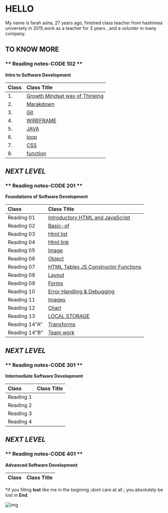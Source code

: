 # HELLO
My name is farah asha, 27 years ago, finished class teacher from hashimea universety in 2015,work as a teacher for 3 years , and a volunter in many company.





 ## TO KNOW MORE
 
 
 ### ** Reading notes-CODE 102 **
 **Intro to Software Development**
 
|  Class  | Class Title     | 
| :----------------  | :---------------- | 
|  1. | [Growth Mindset way of Thinking](https://farahasha.github.io/Reading-notes/GROWTH%20MINDEST)   |
|  2. | [Marakdown](https://farahasha.github.io/Reading-notes/Marakdown)                 |
| 3.  | [Git](https://farahasha.github.io/Reading-notes/git)                 |
| 4.  | [WIREFRAME](https://farahasha.github.io/Reading-notes/WIREFRAME)   |
| 5.  | [ JAVA](https://farahasha.github.io/Reading-notes/java)   |
| 6.  | [loop](https://farahasha.github.io/Reading-notes/loop)                 |
| 7.  | [CSS](https://farahasha.github.io/Reading-notes/css)   |
| 8.  | [function](https://farahasha.github.io/Reading-notes/function)                 |




## ***NEXT LEVEL***

### ** Reading notes-CODE 201 **
**Foundations of Software Development**


| Class       | Class Title     | 
| :----------------  | :---------------- | 
| Reading 01 | [Introductory HTML and JavaScript](https://farahasha.github.io/Reading-notes/)  |
|Reading 02  | [Basic-of](https://farahasha.github.io/Reading-notes/basic-of)      |
|Reading 03  | [Html list](https://farahasha.github.io/Reading-notes/read03)  |
|Reading 04  | [Html link](https://farahasha.github.io/Reading-notes/read04) |
|Reading 05  | [Image](https://farahasha.github.io/Reading-notes/read%2005) |
|Reading 06  | [Object](https://farahasha.github.io/Reading-notes/read%2006) |
|Reading 07  | [HTML Tables JS Constructor Functions](https://farahasha.github.io/Reading-notes/lab7)|
|Reading 08  | [Layout](https://farahasha.github.io/Reading-notes/read8) |
|Reading 09  | [Forms](https://farahasha.github.io/Reading-notes/read09 )|
|Reading 10  | [Error Handling & Debugging](https://farahasha.github.io/Reading-notes/read%2010)|
|Reading 11  | [Images](https://farahasha.github.io/Reading-notes/read%2011)|
|Reading 12  | [Chart](https://farahasha.github.io/Reading-notes/read12)|
|Reading 13  | [ LOCAL STORAGE ](https://farahasha.github.io/Reading-notes/read13)|
|Reading 14"A"| [Transforms](https://farahasha.github.io/Reading-notes/read14)|
|Reading 14"B"| [Team work](https://farahasha.github.io/Reading-notes/read14b)|



## ***NEXT LEVEL***

### ** Reading notes-CODE 301 **
**Intermediate Software Development**


| Class       | Class Title     | 
| :----------------  | :---------------- | 
|Reading 1|[]()|
|Reading 2|[]()|
|Reading 3|[]()|
|Reading 4|[]()|


## ***NEXT LEVEL***

### ** Reading notes-CODE 401 **
**Advanced Software Development**


| Class       | Class Title     | 
| :----------------  | :---------------- | 

*if you filling **lost** like me in the beginnig ;dont care at all ;
you absolutely  be lost in **End**.




![img](https://th.bing.com/th/id/R.48d6b432a7bb2a13e714dc76bd7be983?rik=WzpxbB%2bXxWNyiQ&riu=http%3a%2f%2fwww.techguide.com.au%2fwp-content%2fuploads%2f2018%2f11%2fSoftwareDev.jpg&ehk=dBG9dtqrJUdenwg%2fshQBuCoVNfrW3KdPh%2bH4AA3IYmI%3d&risl=&pid=ImgRaw&r=0)


